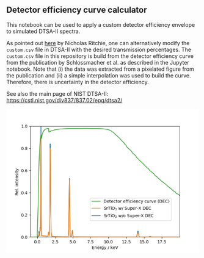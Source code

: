 ## Detector efficiency curve calculator

This notebook can be used to apply a custom detector efficiency envelope to simulated DTSA-II spectra.

As pointed out [here](https://probesoftware.com/smf/index.php?topic=1225.msg9676#msg9676) by Nicholas Ritchie, one can alternatively modify the `custom.csv` file in DTSA-II with the desired transmission percentages. The `custom.csv` file in this repository is build from the detector efficiency curve from the publication by Schlossmacher et al. as described in the Jupyter notebook. Note that (i) the data was extracted from a pixelated figure from the publication and (ii) a simple interpolation was used to build the curve. Therefore, there is uncertainty in the detector efficiency.

See also the main page of NIST DTSA-II: https://cstl.nist.gov/div837/837.02/epq/dtsa2/

![NIST_DEC](https://github.com/lukmuk/em-stuff/blob/main/DTSA-simulation-detector-efficiency/images/DTSA_DEC.png)
